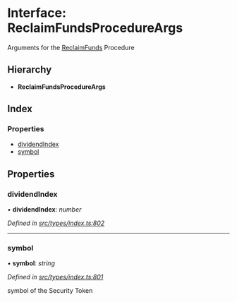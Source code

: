 # Interface: ReclaimFundsProcedureArgs

Arguments for the [ReclaimFunds](../enums/_types_index_.proceduretype.md#reclaimfunds) Procedure

## Hierarchy

* **ReclaimFundsProcedureArgs**

## Index

### Properties

* [dividendIndex](_types_index_.reclaimfundsprocedureargs.md#dividendindex)
* [symbol](_types_index_.reclaimfundsprocedureargs.md#symbol)

## Properties

###  dividendIndex

• **dividendIndex**: *number*

*Defined in [src/types/index.ts:802](https://github.com/PolymathNetwork/polymath-sdk/blob/454d285/src/types/index.ts#L802)*

___

###  symbol

• **symbol**: *string*

*Defined in [src/types/index.ts:801](https://github.com/PolymathNetwork/polymath-sdk/blob/454d285/src/types/index.ts#L801)*

symbol of the Security Token

